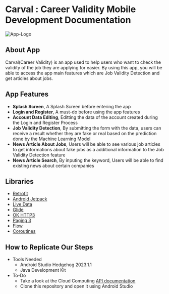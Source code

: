 # Carval : Career Validity Mobile Development Documentation
![App-Logo](https://github.com/CarvalCapstoneTeam/MD-Carval/assets/113983913/c8409882-4ff4-4b0a-8f78-c51be553ac4c)

## About App
Carval(Career Validity) is an app used to help users who want to check the validity of the job they are applying for easier. By using this app, you will be able to access the app main features which are Job Validity Detection and get articles about jobs.

## App Features
- **Splash Screen**, A Splash Screen before entering the app
- **Login and Register**, A must-do before using the app features
- **Account Data Editing**, Editting the data of the account created during the Login and Register Process
- **Job Validity Detection**, By submitting the form with the data, users can receive a result whether they are fake or real based on the prediction done by the Machine Learning Model
- **News Article About Jobs**, Users will be able to see various job articles to get informations about fake jobs as a additional information to the Job Validity Detection feature
- **News Article Search**, By inputing the keyword, Users will be able to find existing news about certain companies

## Libraries
- [Retrofit](https://square.github.io/retrofit/)
- [Android Jetpack](https://developer.android.com/jetpack)
- [Live Data](https://developer.android.com/topic/libraries/architecture/livedata)
- [Glide](https://github.com/bumptech/glide)
- [OK HTTP3](https://square.github.io/okhttp/)
- [Paging 3](https://developer.android.com/topic/libraries/architecture/paging/v3-overview)
- [Flow](https://developer.android.com/kotlin/flow)
- [Coroutines](https://developer.android.com/kotlin/coroutines)

## How to Replicate Our Steps
- Tools Needed
  - Android Studio Hedgehog 2023.1.1
  - Java Development Kit
- To-Do
  - Take a look at the Cloud Computing [API documentation](https://github.com/CarvalCapstoneTeam/CC-Carval)
  - Clone this repository and open it using Android Studio
